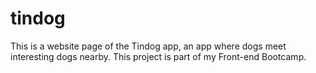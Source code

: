 # tindog
This is a website page of the Tindog app, an app where dogs meet interesting dogs nearby. This project is part of my Front-end Bootcamp.
